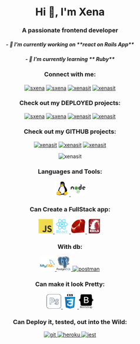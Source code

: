 <h1 align="center">Hi 👋, I'm Xena</h1>
<h3 align="center">A passionate frontend developer</h3>

<h5 align="center">- 🔭 I’m currently working on **react on Rails App**</h5>

<h5 align="center">- 🌱 I’m currently learning ** Ruby**</h5>

<h3 align="center">Connect with me:</h3>

<p align="center">
  <a href="https://port-nine-woad.vercel.app/" target="blank">
    <img align="center" src="https://port-nine-woad.vercel.app/static/media/favicon-removebg1.50263ea4bfc31a6a7514.png" alt="sxena" height="30" width="40" /></a>
  <a href="https://linkedin.com/in/sxena" target="blank">
    <img align="center" src="https://raw.githubusercontent.com/rahuldkjain/github-profile-readme-generator/master/src/images/icons/Social/linked-in-alt.svg" alt="sxena" height="30" width="40" /></a>
  <a href="https://www.codewars.com/users/XeNa888" target="blank">
    <img align="center" src="https://docs.codewars.com/logo.svg" alt="xenasit" height="30" width="40" /></a>
  <a href="https://dev.to/xenasit" target="blank">
    <img align="center" src="https://raw.githubusercontent.com/rahuldkjain/github-profile-readme-generator/master/src/images/icons/Social/devto.svg" alt="xenasit" height="30" width="40" /></a>
<!--   <a href="https://codepen.io/XenaSit" target="blank">
    <img align="center" src="https://raw.githubusercontent.com/rahuldkjain/github-profile-readme-generator/master/src/images/icons/Social/codesandbox.svg" alt="xenasit" height="30" width="40" /></a> -->
</p>

<h3 align="center">Check out my DEPLOYED projects:</h3>

<p align="center">
  <a href="https://tic-tac-toe-five-virid.vercel.app/" target="blank">
    <img align="center" src="https://www.startpage.com/av/proxy-image?piurl=https%3A%2F%2Fwww.clipartkey.com%2Fmpngs%2Fm%2F110-1100210_tic-tac-toe-png.png&sp=1704134348Tdeeed60003af2985b40fcfb36714cd56997878062353b793e6277b1ad392fcba" alt="sxena" height="30"  /></a>
  <a href="https://jelly-hunt.vercel.app/" target="blank">
    <img align="center" src="https://www.startpage.com/av/proxy-image?piurl=https%3A%2F%2Ftse1.mm.bing.net%2Fth%3Fid%3DOIP.Y_yuiXPYtD8iPt-gd1Sa3AHaGX%26pid%3DApi&sp=1704134412T8df6d760317311c489f0ecbe857eb65eca7ffd1dc0d2fde8c7c6fbc780146303" alt="sxena" height="30" /></a>
  <a href="https://color-box.vercel.app/" target="blank">
    <img align="center" src="https://www.startpage.com/av/proxy-image?piurl=https%3A%2F%2Ftse3.mm.bing.net%2Fth%3Fid%3DOIP.bIz84FM62d9HtF_R7ASmSAHaHa%26pid%3DApi&sp=1704134448Td6d94da641a4e29e3ed376fd18ab5a7f12b57bb194458389a7b45011026cdaf3" alt="xenasit" height="30" /></a>
  <a href=" https://bookclub-frontend.onrender.com/" target="blank">
      <img align="center" src="https://encrypted-tbn0.gstatic.com/images?q=tbn:ANd9GcR8GsMXC3h1_0PTqCBxAf1wmmb1kWR4pnjneA&usqp=CAU" alt="xenasit" height="30" /></a>
 
</p>

<h3 align="center">Check out my GITHUB projects:</h3>

<p align="center">
  <a href="https://github.com/LearnProjects89/mix-and-match" target="blank">
    <img align="center" src="https://encrypted-tbn0.gstatic.com/images?q=tbn:ANd9GcQMlvD1UkS7AbW_VxysBUQgB92HuAvU19kj5w&usqp=CAU" alt="xenasit" height="30"  /></a>
  <a href="https://github.com/LearnProjects89/Book-Club/tree/main" target="blank">
      <img align="center" src="https://encrypted-tbn0.gstatic.com/images?q=tbn:ANd9GcR8GsMXC3h1_0PTqCBxAf1wmmb1kWR4pnjneA&usqp=CAU" alt="xenasit" height="30" /></a>
  <a href="https://github.com/LearnProjects89/apartment-app" target="blank">
      <img align="center" src="https://vectorportal.com/storage/x-object10_2628.jpg" alt="xenasit" height="30" /></a>
  
</p>

<p align="center"><img src="https://github-readme-streak-stats.herokuapp.com/?user=xenasit&" alt="xenasit" /></p>

<h3 align="center">Languages and Tools:</h3>
<p align="center"> 
  <a href="https://www.linux.org/" target="_blank" rel="noreferrer"><img src="https://raw.githubusercontent.com/devicons/devicon/master/icons/linux/linux-original.svg" alt="linux" width="40" height="40"/> </a> 
  <a href="https://nodejs.org" target="_blank" rel="noreferrer"> <img src="https://raw.githubusercontent.com/devicons/devicon/master/icons/nodejs/nodejs-original-wordmark.svg" alt="nodejs" width="40" height="40"/> </a> 
</p>
<h3 align="center">Can Create a FullStack app:</h3>
<p align="center"> 
  <a href="https://developer.mozilla.org/en-US/docs/Web/JavaScript" target="_blank" rel="noreferrer"> <img src="https://raw.githubusercontent.com/devicons/devicon/master/icons/javascript/javascript-original.svg" alt="javascript" width="40" height="40"/> </a> 
  <a href="https://reactjs.org/" target="_blank" rel="noreferrer"> <img src="https://raw.githubusercontent.com/devicons/devicon/master/icons/react/react-original-wordmark.svg" alt="react" width="40" height="40"/> </a> 
  <a href="https://www.ruby-lang.org/en/" target="_blank" rel="noreferrer"><img src="https://raw.githubusercontent.com/devicons/devicon/master/icons/ruby/ruby-original.svg" alt="ruby" width="40" height="40"/> </a> 
  <a href="https://rubyonrails.org" target="_blank" rel="noreferrer"> <img src="https://raw.githubusercontent.com/devicons/devicon/master/icons/rails/rails-original-wordmark.svg" alt="rails" width="40" height="40"/> </a> 
</p>
<h3 align="center">With db:</h3>
<p align="center">
  <a href="https://www.mysql.com/" target="_blank" rel="noreferrer"><img src="https://raw.githubusercontent.com/devicons/devicon/master/icons/mysql/mysql-original-wordmark.svg" alt="mysql" width="40" height="40"/> </a> 
  <a href="https://www.postgresql.org" target="_blank" rel="noreferrer"> <img src="https://raw.githubusercontent.com/devicons/devicon/master/icons/postgresql/postgresql-original-wordmark.svg" alt="postgresql" width="40" height="40"/> </a> 
  <a href="https://postman.com" target="_blank" rel="noreferrer"><img src="https://www.vectorlogo.zone/logos/getpostman/getpostman-icon.svg" alt="postman" width="40" height="40"/> </a> 
</p>
<h3 align="center">Can make it look Pretty:</h3>
<p align="center">
  <a href="https://www.photoshop.com/en" target="_blank" rel="noreferrer"><img src="https://raw.githubusercontent.com/devicons/devicon/master/icons/photoshop/photoshop-line.svg" alt="photoshop" width="40" height="40"/> </a> 
  <a href="https://www.w3schools.com/css/" target="_blank" rel="noreferrer"> <img src="https://raw.githubusercontent.com/devicons/devicon/master/icons/css3/css3-original-wordmark.svg" alt="css3" width="40" height="40"/> </a> 
  <a href="https://getbootstrap.com" target="_blank" rel="noreferrer"><img src="https://raw.githubusercontent.com/devicons/devicon/master/icons/bootstrap/bootstrap-plain-wordmark.svg" alt="bootstrap" width="40" height="40"/> </a> 
</p>
<h3 align="center">Can Deploy it, tested, out into the Wild:</h3>
<p align="center">
  <a href="https://git-scm.com/" target="_blank" rel="noreferrer"> <img src="https://www.vectorlogo.zone/logos/git-scm/git-scm-icon.svg" alt="git" width="40" height="40"/> </a> 
  <a href="https://heroku.com" target="_blank" rel="noreferrer"> <img src="https://www.vectorlogo.zone/logos/heroku/heroku-icon.svg" alt="heroku" width="40" height="40"/> </a> 
  <a href="https://jestjs.io" target="_blank" rel="noreferrer"><img src="https://www.vectorlogo.zone/logos/jestjsio/jestjsio-icon.svg" alt="jest" width="40" height="40"/> </a> 
</p>
